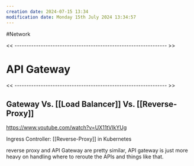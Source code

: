 ```yaml
---
creation date: 2024-07-15 13:34
modification date: Monday 15th July 2024 13:34:57
---
```

#Network

<< ---------------------------------------------------------------- >>

# API Gateway

<< ---------------------------------------------------------------- >>

## Gateway Vs. [[Load Balancer]] Vs. [[Reverse-Proxy]]

https://www.youtube.com/watch?v=UX11tVIkYUg

Ingress Controller: [[Reverse-Proxy]] in Kubernetes

reverse proxy and API Gateway are pretty similar, API gateway is just more heavy on handling where to reroute the APIs and things like that. 